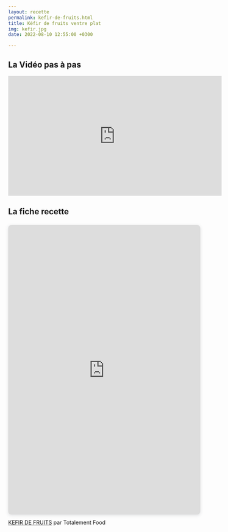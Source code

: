 ```yaml
---
layout: recette
permalink: kefir-de-fruits.html
title: Kéfir de fruits ventre plat
img: kefir.jpg
date: 2022-08-10 12:55:00 +0300

---
```


## La Vidéo pas à pas

<iframe width="560" height="315" src="https://www.youtube.com/embed/tQ-jc1mbaNU" title="YouTube video player" frameborder="0" allow="accelerometer; autoplay; clipboard-write; encrypted-media; gyroscope; picture-in-picture" allowfullscreen></iframe>

## La fiche recette

<div style="position: relative; width: 100%; height: 0; padding-top: 141.4286%;
 padding-bottom: 48px; box-shadow: 0 2px 8px 0 rgba(63,69,81,0.16); margin-top: 1.6em; margin-bottom: 0.9em; overflow: hidden;
 border-radius: 8px; will-change: transform;">
  <iframe loading="lazy" style="position: absolute; width: 100%; height: 100%; top: 0; left: 0; border: none; padding: 0;margin: 0;"
    src="https:&#x2F;&#x2F;www.canva.com&#x2F;design&#x2F;DAFIcbAqFUE&#x2F;view?embed" allowfullscreen="allowfullscreen" allow="fullscreen">
  </iframe>
</div>
<a href="https:&#x2F;&#x2F;www.canva.com&#x2F;design&#x2F;DAFIcbAqFUE&#x2F;view?utm_content=DAFIcbAqFUE&amp;utm_campaign=designshare&amp;utm_medium=embeds&amp;utm_source=link" target="_blank" rel="noopener">KEFIR DE FRUITS</a> par Totalement Food
